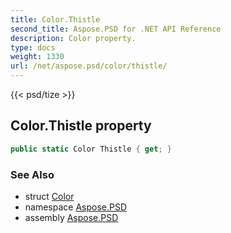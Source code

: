 ```yaml
---
title: Color.Thistle
second_title: Aspose.PSD for .NET API Reference
description: Color property. 
type: docs
weight: 1330
url: /net/aspose.psd/color/thistle/
---
```

{{< psd/tize >}}
## Color.Thistle property

```csharp
public static Color Thistle { get; }
```

### See Also

* struct [Color](../)
* namespace [Aspose.PSD](../../color/)
* assembly [Aspose.PSD](../../../)


